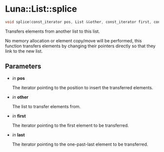 # Luna::List::splice

```c++
void splice(const_iterator pos, List &&other, const_iterator first, const_iterator last)
```

Transfers elements from another list to this list. 

No memory allocation or element copy/move will be performed, this function transfers elements by changing their pointers directly so that they link to the new list. 

## Parameters
* *in* **pos**

    The iterator pointing to the position to insert the transferred elements. 

* *in* **other**

    The list to transfer elements from. 

* *in* **first**

    The iterator pointing to the first element to be transferred. 

* *in* **last**

    The iterator pointing to the one-past-last element to be transferred. 

